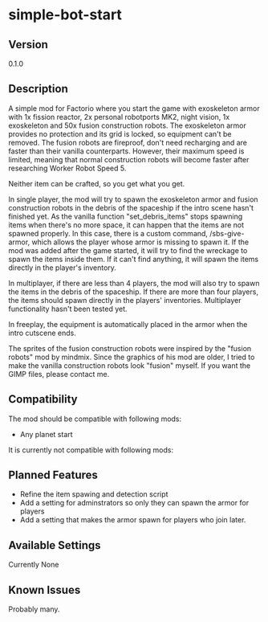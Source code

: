 # simple-bot-start

## Version
0.1.0

## Description
A simple mod for Factorio where you start the game with exoskeleton armor with 1x fission reactor, 2x personal robotports MK2, night vision, 1x exoskeleton and 50x fusion construction robots. The exoskeleton armor provides no protection and its grid is locked, so equipment can't be removed. The fusion robots are fireproof, don't need recharging and are faster than their vanilla counterparts. However, their maximum speed is limited, meaning that normal construction robots will become faster after researching Worker Robot Speed 5. 

Neither item can be crafted, so you get what you get.

In single player, the mod will try to spawn the exoskeleton armor and fusion construction robots in the debris of the spaceship if the intro scene hasn't finished yet. As the vanilla function "set_debris_items" stops spawning items when there's no more space, it can happen that the items are not spawned properly. In this case, there is a custom command, /sbs-give-armor, which allows the player whose armor is missing to spawn it. If the mod was added after the game started, it will try to find the wreckage to spawn the items inside them. If it can't find anything, it will spawn the items directly in the player's inventory.

In multiplayer, if there are less than 4 players, the mod will also try to spawn the items in the debris of the spaceship. If there are more than four players, the items should spawn directly in the players' inventories. Multiplayer functionality hasn't been tested yet.
 
In freeplay, the equipment is automatically placed in the armor when the intro cutscene ends.

The sprites of the fusion construction robots were inspired by the "fusion robots" mod by mindmix. Since the graphics of his mod are older, I tried to make the vanilla construction robots look "fusion" myself. If you want the GIMP files, please contact me.

## Compatibility
The mod should be compatible with following mods: 
- Any planet start

It is currently not compatible with following mods: 

## Planned Features
- Refine the item spawing and detection script
- Add a setting for adminstrators so only they can spawn the armor for players
- Add a setting that makes the armor spawn for players who join later.

## Available Settings
Currently None

## Known Issues
Probably many. 
